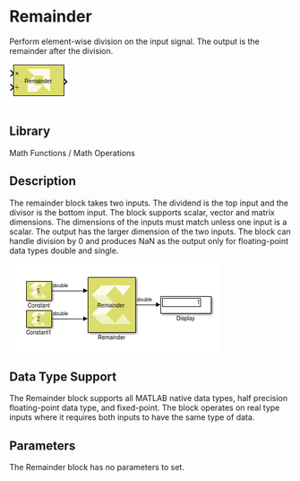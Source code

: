 # Remainder

Perform element-wise division on the input signal. The output is the
remainder after the division.

![](./Images/block.png)

## Library

Math Functions / Math Operations


## Description

The remainder block takes two inputs. The dividend is the top input and
the divisor is the bottom input. The block supports scalar, vector and
matrix dimensions. The dimensions of the inputs must match unless one
input is a scalar. The output has the larger dimension of the two
inputs. The block can handle division by 0 and produces NaN as the
output only for floating-point data types double and single.

![](./Images/agk1532106555826.png)

## Data Type Support

The Remainder block supports all MATLAB native data types, half
precision floating-point data type, and fixed-point. The block operates
on real type inputs where it requires both inputs to have the same type
of data.

## Parameters

The Remainder block has no parameters to set.
